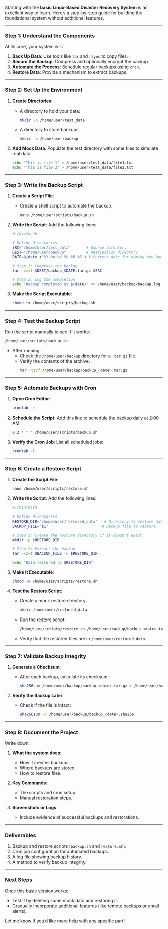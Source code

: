 
Starting with the **basic Linux-Based Disaster Recovery System** is an excellent way to learn. Here’s a step-by-step guide for building the foundational system without additional features.

---

### **Step 1: Understand the Components**
At its core, your system will:
1. **Back Up Data**: Use tools like `tar` and `rsync` to copy files.
2. **Secure the Backup**: Compress and optionally encrypt the backup.
3. **Automate the Process**: Schedule regular backups using `cron`.
4. **Restore Data**: Provide a mechanism to extract backups.

---

### **Step 2: Set Up the Environment**
1. **Create Directories**:
   - A directory to hold your data:
     ```bash
     mkdir -p /home/user/test_data
     ```
   - A directory to store backups:
     ```bash
     mkdir -p /home/user/backup
     ```

2. **Add Mock Data**:
   Populate the test directory with some files to simulate real data:
   ```bash
   echo "This is file 1" > /home/user/test_data/file1.txt
   echo "This is file 2" > /home/user/test_data/file2.txt
   ```

---

### **Step 3: Write the Backup Script**
1. **Create a Script File**:
   - Create a shell script to automate the backup:
     ```bash
     nano /home/user/scripts/backup.sh
     ```

2. **Write the Script**:
   Add the following lines:
   ```bash
   #!/bin/bash

   # Define directories
   SRC="/home/user/test_data"       # Source directory
   DEST="/home/user/backup"         # Destination directory
   DATE=$(date +'%Y-%m-%d_%H-%M-%S') # Current date for naming the backup

   # Step 1: Compress the backup
   tar -czvf $DEST/backup_$DATE.tar.gz $SRC

   # Step 2: Log the completion
   echo "Backup completed at $(date)" >> /home/user/backup/backup.log
   ```

3. **Make the Script Executable**:
   ```bash
   chmod +x /home/user/scripts/backup.sh
   ```

---

### **Step 4: Test the Backup Script**
Run the script manually to see if it works:
```bash
/home/user/scripts/backup.sh
```

- After running:
  - Check the `/home/user/backup` directory for a `.tar.gz` file.
  - Verify the contents of the archive:
    ```bash
    tar -tzvf /home/user/backup/backup_<date>.tar.gz
    ```

---

### **Step 5: Automate Backups with Cron**
1. **Open Cron Editor**:
   ```bash
   crontab -e
   ```

2. **Schedule the Script**:
   Add this line to schedule the backup daily at 2:00 AM:
   ```bash
   0 2 * * * /home/user/scripts/backup.sh
   ```

3. **Verify the Cron Job**:
   List all scheduled jobs:
   ```bash
   crontab -l
   ```

---

### **Step 6: Create a Restore Script**
1. **Create the Script File**:
   ```bash
   nano /home/user/scripts/restore.sh
   ```

2. **Write the Script**:
   Add the following lines:
   ```bash
   #!/bin/bash

   # Define directories
   RESTORE_DIR="/home/user/restored_data"   # Directory to restore data
   BACKUP_FILE="$1"                        # Backup file to restore

   # Step 1: Create the restore directory if it doesn't exist
   mkdir -p $RESTORE_DIR

   # Step 2: Extract the backup
   tar -xzvf $BACKUP_FILE -C $RESTORE_DIR

   echo "Data restored to $RESTORE_DIR"
   ```

3. **Make It Executable**:
   ```bash
   chmod +x /home/user/scripts/restore.sh
   ```

4. **Test the Restore Script**:
   - Create a mock restore directory:
     ```bash
     mkdir /home/user/restored_data
     ```
   - Run the restore script:
     ```bash
     /home/user/scripts/restore.sh /home/user/backup/backup_<date>.tar.gz
     ```
   - Verify that the restored files are in `/home/user/restored_data`.

---

### **Step 7: Validate Backup Integrity**
1. **Generate a Checksum**:
   - After each backup, calculate its checksum:
     ```bash
     sha256sum /home/user/backup/backup_<date>.tar.gz > /home/user/backup/backup_<date>.sha256
     ```

2. **Verify the Backup Later**:
   - Check if the file is intact:
     ```bash
     sha256sum -c /home/user/backup/backup_<date>.sha256
     ```

---

### **Step 8: Document the Project**
Write down:
1. **What the system does**:
   - How it creates backups.
   - Where backups are stored.
   - How to restore files.

2. **Key Commands**:
   - The scripts and cron setup.
   - Manual restoration steps.

3. **Screenshots or Logs**:
   - Include evidence of successful backups and restorations.

---

### **Deliverables**
1. Backup and restore scripts (`backup.sh` and `restore.sh`).
2. Cron job configuration for automated backups.
3. A log file showing backup history.
4. A method to verify backup integrity.

---

### **Next Steps**
Once this basic version works:
- Test it by deleting some mock data and restoring it.
- Gradually incorporate additional features (like remote backups or email alerts).

Let me know if you’d like more help with any specific part!
